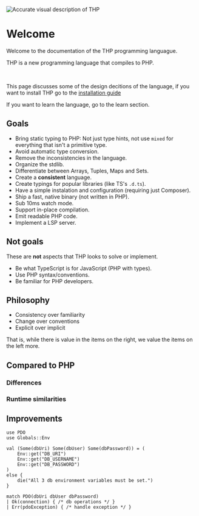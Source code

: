 ![Accurate visual description of THP](/img/desc_thp.jpg)


# Welcome

Welcome to the documentation of the THP programming languague.

THP is a new programming language that compiles to PHP.

<br>

This page discusses some of the design decitions of the language,
if you want to install THP go to the [installation guide](/installation-guide)

If you want to learn the language, go to the learn section.

## Goals

- Bring static typing to PHP: Not just type hints, not use `mixed` for everything
    that isn't a primitive type.
- Avoid automatic type conversion.
- Remove the inconsistencies in the language.
- Organize the stdlib.
- Differentiate between Arrays, Tuples, Maps and Sets.
- Create a **consistent** language.
- Create typings for popular libraries (like TS's `.d.ts`).
- Have a simple instalation and configuration (requiring just Composer).
- Ship a fast, native binary (not written in PHP).
- Sub 10ms watch mode.
- Support in-place compilation.
- Emit readable PHP code.
- Implement a LSP server.


## Not goals

These are **not** aspects that THP looks to solve or implement.

- Be what TypeScript is for JavaScript (PHP with types).
- Use PHP syntax/conventions.
- Be familiar for PHP developers.


## Philosophy

- Consistency over familiarity
- Change over conventions
- Explicit over implicit

That is, while there is value in the items on
the right, we value the items on the left more.

## Compared to PHP

### Differences

### Runtime similarities

## Improvements

```thp
use PDO
use Globals::Env

val (Some(dbUri) Some(dbUser) Some(dbPassword)) = (
    Env::get("DB_URI")
    Env::get("DB_USERNAME")
    Env::get("DB_PASSWORD")
)
else {
    die("All 3 db environment variables must be set.")
}

match PDO(dbUri dbUser dbPassword)
| Ok(connection) { /* db operations */ }
| Err(pdoException) { /* handle exception */ }
```

